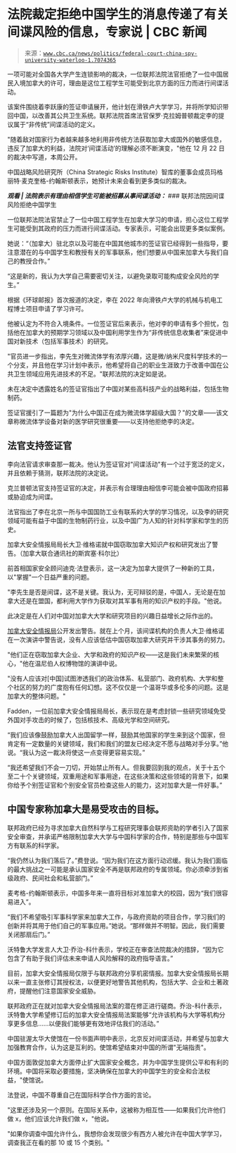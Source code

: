 <!--yml

分类：未分类

日期：2024 年 5 月 27 日 14:34:51

-->

# 法院裁定拒绝中国学生的消息传递了有关间谍风险的信息，专家说 | CBC 新闻

> 来源：[`www.cbc.ca/news/politics/federal-court-china-spy-university-waterloo-1.7074365`](https://www.cbc.ca/news/politics/federal-court-china-spy-university-waterloo-1.7074365)

一项可能对全国各大学产生连锁影响的裁决，一位联邦法院法官拒绝了一位中国居民入境加拿大的许可，理由是这位工程学生可能受到北京方面的压力而进行间谍活动。

该案件围绕着李跃康的签证申请展开，他计划在滑铁卢大学学习，并将所学知识带回中国，以改善其公共卫生系统。联邦法院首席法官保罗·克拉姆普顿裁定李的提议属于“非传统”间谍活动的定义。

"随着敌对国家行为者越来越多地利用非传统方法获取加拿大或国外的敏感信息，违反了加拿大的利益，法院对‘间谍活动’的理解必须不断演变，"他在 12 月 22 日的裁决中写道，本周公开。

中国战略风险研究所（China Strategic Risks Institute）智库的董事会成员玛格丽特·麦克奎格-约翰斯顿表示，她预计未来会看到更多类似的裁决。

***观看 | 法院表示有理由相信学生可能被招募从事间谍活动：*** ### 联邦法院因间谍风险拒绝中国学生

一位联邦法院法官禁止了一位中国工程学生在加拿大学习的申请，担心这位工程学生可能受到其政府的压力而进行间谍活动。专家表示，可能会出现更多类似案例。

她说：“（加拿大）驻北京以及可能在中国其他城市的签证官已经得到一些指导，要注意潜在的与中国学生和教授有关的军事联系，他们想要从中国来加拿大与我们自己的教授合作。”

“这是新的，我认为大学自己需要密切关注，以避免录取可能构成安全风险的学生。”

根据《环球邮报》首次报道的决定，李在 2022 年向滑铁卢大学的机械与机电工程博士项目申请了学习许可。

他被认定为不符合入境条件。一位签证官后来表示，他对李的申请有多个担忧，包括他在加拿大的预期学习领域以及中国利用学生作为“非传统信息收集者”来促进中国对新技术（包括军事技术）的研究。

"官员进一步指出，李先生对微流体学有浓厚兴趣，这是微/纳米尺度科学技术的一个分支，并且他在学习计划中表示，他希望将自己的职业生涯致力于改善中国在公共卫生领域应用先进技术的不足。"联邦法院的决定如是说。

未在决定中透露姓名的签证官指出了中国对某些高科技产业的战略利益，包括生物制药。

签证官援引了一篇题为"为什么中国正在成为微流体学超级大国？"的文章——该文章称微流体学设备对新的医学研究很重要——以支持他拒绝李的决定。

## 法官支持签证官

李向法官请求审查那一裁决。他认为签证官对"间谍活动"有一个过于宽泛的定义，并且依赖于猜测，联邦法院的决定说。

克兰普顿法官支持签证官的决定，并表示有合理理由相信李可能会被中国政府招募或胁迫成为间谍。

法官指出了李在北京一所与中国国防工业有联系的大学的学习情况，以及李的研究领域可能有益于中国的生物制药行业，以及中国广为人知的针对科学家和学生的历史。

加拿大安全情报局局长大卫·维格诺就中国窃取加拿大知识产权和研究发出了警告。（加拿大联合通讯社的斯宾塞·科尔比）

前首相国家安全顾问迪克·法登表示，这一决定为加拿大提供了一种新的工具，以"掌握"一个日益严重的问题。

"李先生是否是间谍，这不是关键。我认为，无可辩驳的是，中国人，无论是在加拿大还是在盟国，都利用大学作为获取对其军事有用的知识产权的手段。"他说。

此决定是在人们对中国对加拿大大学和研究项目的兴趣日益增长之际作出的。

[加拿大安全情报局](https://www.theglobeandmail.com/your-globe/#following)公开发出警告。就在上个月，该间谍机构的负责人大卫·维格诺在一次演讲中警告说，没有人应该低估中国窃取加拿大研究并干涉其事务的努力。

"他们正在窃取加拿大企业、大学和政府的知识产权——这是我们未来繁荣的核心，"他在温尼伯人权博物馆的演讲中说。

"没有人应该对[中国]试图渗透我们的政治体系、私营部门、政府机构、大学和整个社区的努力的广度抱有任何幻想。这不仅仅是一个温哥华或多伦多的问题。这是加拿大的整体问题。"

Fadden，一位前加拿大安全情报局局长，表示现在是考虑封锁一些研究领域免受外国对手攻击的时候了，包括核技术、高级光学和空间研究。

“我们应该像鼓励加拿大人出国留学一样，鼓励其他国家的学生来到这个国家，但肯定有一定数量的关键领域，我们和我们的盟友已经决定不愿与战略对手分享。”他说。“我认为这一裁决将使这一点变得更容易实现。”

“我还希望我们不会一刀切，开始禁止所有人。但我要回到我的观点，关于十五个至二十个关键领域，双重用途和军事用途，在这些决策和这些领域的背景下，如果你给予个别签证官和个别安全官员检查这些人的能力，这对加拿大是一件好事。”

## 中国专家称加拿大是易受攻击的目标。

联邦政府已经为寻求加拿大自然科学与工程研究理事会联邦资助的学者引入了国家安全审查，并承诺严格限制加拿大大学与中国科学家的合作，特别是那些与中国军方有联系的科学家。

“我仍然认为我们落后了。”费登说。“因为我们在这方面行动迟缓。我认为我们面临的最大挑战之一可能是承认国家安全不再是联邦政府的专属领域。你必须牵涉到省级政府、民间社会和私营部门。”

麦考格-约翰斯顿表示，中国多年来一直将目标对准加拿大的校园，因为“我们很容易进入”。

“我们不希望吸引军事科学家来加拿大工作，与政府资助的项目合作，学习我们的创新并将其用于他们自己的军事应用。”她说。“那样做并不明智。因此，我们需要关闭那扇后门。”

沃特鲁大学发言人大卫·乔治-科什表示，学校正在审查法院裁决的措辞，“因为它包含了有助于我们评估未来申请人风险解释的政府指导语言。”

目前，加拿大安全情报局仅限于与联邦政府分享机密情报。加拿大安全情报局长期以来一直主张修订其授权法，以便更好地警告其他机构，包括大学、企业和土著政府，提醒他们注意国家安全威胁。

联邦政府正在就对加拿大安全情报局法案的潜在修正进行磋商。乔治-科什表示，沃特鲁大学希望修订后的加拿大安全情报局法案能够“允许该机构与大学等机构分享更多信息……以便我们能够更有效地评估我们的活动。”

中国驻渥太华大使馆在一份书面声明中表示，北京反对间谍活动，并希望与加拿大加强教育合作，认为这是互利的。使馆希望结束对中国的所谓"无端指责"。

中国方面敦促加拿大方面停止扩大国家安全概念，并为中国学生提供公平和有利的环境。中国将采取必要措施，坚决确保在加拿大的中国学生的安全和合法权益，"使馆说。

法登说，中国不尊重自己在国际科学合作方面的言论。

"这里还涉及另一个原则。在国际关系中，这被称为相互性——如果我们允许他们做 x，他们应该允许我们做 x，"他说。

"如果你调查中国允许什么，我想你会发现很少有西方人被允许在中国大学学习，调查我正在看的那 10 或 15 个类别。"
